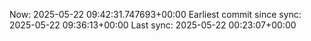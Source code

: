 Now: 2025-05-22 09:42:31.747693+00:00 Earliest commit since sync: 2025-05-22 09:36:13+00:00 Last sync: 2025-05-22 00:23:07+00:00
